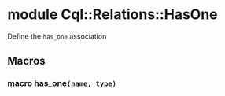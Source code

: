 # module Cql::Relations::HasOne

Define the `has_one` association

## Macros

### macro has_one`(name, type)`
